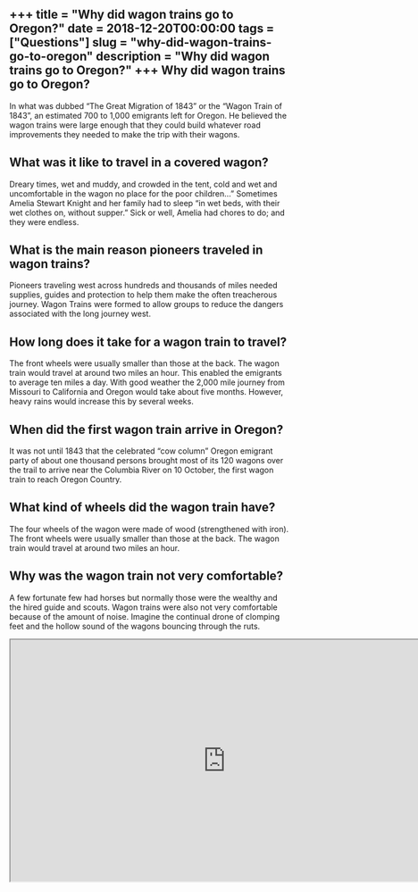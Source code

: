 +++
title = "Why did wagon trains go to Oregon?"
date = 2018-12-20T00:00:00
tags = ["Questions"]
slug = "why-did-wagon-trains-go-to-oregon"
description = "Why did wagon trains go to Oregon?"
+++
Why did wagon trains go to Oregon?
----------------------------------

In what was dubbed “The Great Migration of 1843” or the “Wagon Train of 1843”, an estimated 700 to 1,000 emigrants left for Oregon. He believed the wagon trains were large enough that they could build whatever road improvements they needed to make the trip with their wagons.

What was it like to travel in a covered wagon?
----------------------------------------------

Dreary times, wet and muddy, and crowded in the tent, cold and wet and uncomfortable in the wagon no place for the poor children…” Sometimes Amelia Stewart Knight and her family had to sleep “in wet beds, with their wet clothes on, without supper.” Sick or well, Amelia had chores to do; and they were endless.

What is the main reason pioneers traveled in wagon trains?
----------------------------------------------------------

Pioneers traveling west across hundreds and thousands of miles needed supplies, guides and protection to help them make the often treacherous journey. Wagon Trains were formed to allow groups to reduce the dangers associated with the long journey west.

How long does it take for a wagon train to travel?
--------------------------------------------------

The front wheels were usually smaller than those at the back. The wagon train would travel at around two miles an hour. This enabled the emigrants to average ten miles a day. With good weather the 2,000 mile journey from Missouri to California and Oregon would take about five months. However, heavy rains would increase this by several weeks.

When did the first wagon train arrive in Oregon?
------------------------------------------------

It was not until 1843 that the celebrated “cow column” Oregon emigrant party of about one thousand persons brought most of its 120 wagons over the trail to arrive near the Columbia River on 10 October, the first wagon train to reach Oregon Country.

What kind of wheels did the wagon train have?
---------------------------------------------

The four wheels of the wagon were made of wood (strengthened with iron). The front wheels were usually smaller than those at the back. The wagon train would travel at around two miles an hour.

Why was the wagon train not very comfortable?
---------------------------------------------

A few fortunate few had horses but normally those were the wealthy and the hired guide and scouts. Wagon trains were also not very comfortable because of the amount of noise. Imagine the continual drone of clomping feet and the hollow sound of the wagons bouncing through the ruts.

<iframe allow="accelerometer; autoplay; clipboard-write; encrypted-media; gyroscope; picture-in-picture" allowfullscreen="" class="__youtube_prefs__  epyt-is-override  no-lazyload" data-no-lazy="1" data-origheight="433" data-origwidth="770" data-skipgform_ajax_framebjll="" height="433" id="_ytid_58938" loading="lazy" src="https://www.youtube.com/embed/QsqpFuI6aQQ?enablejsapi=1&autoplay=0&cc_load_policy=0&cc_lang_pref=&iv_load_policy=1&loop=0&modestbranding=0&rel=1&fs=1&playsinline=0&autohide=2&theme=dark&color=red&controls=1&" title="YouTube player" width="770"></iframe>